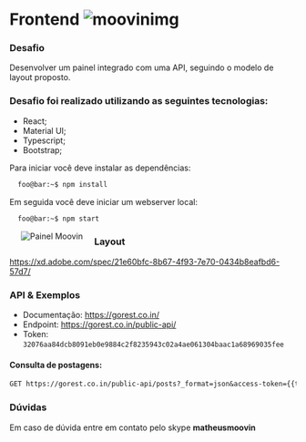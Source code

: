 # Frontend ![moovinimg](https://user-images.githubusercontent.com/21336683/141699297-a394ca32-475f-4677-8a62-32732e443881.png)

### Desafio

Desenvolver um painel integrado com uma API, seguindo o modelo de layout proposto.

### Desafio foi realizado utilizando as seguintes tecnologias:

* React;
* Material UI;
* Typescript;
* Bootstrap;



Para iniciar você deve instalar as dependências:
```zsh
  foo@bar:~$ npm install
```
Em seguida você deve iniciar um webserver local:
```zsh
  foo@bar:~$ npm start
```

<img align="left" src="https://user-images.githubusercontent.com/21336683/141699413-a5279999-0498-4b2a-972b-1176cd984340.gif" alt="Painel Moovin" title="Pesquisa" hspace="20"/>

### Layout

https://xd.adobe.com/spec/21e60bfc-8b67-4f93-7e70-0434b8eafbd6-57d7/

### API & Exemplos

- Documentação: https://gorest.co.in/
- Endpoint: https://gorest.co.in/public-api/
- Token: `32076aa84dcb8091eb0e9884c2f8235943c02a4ae061304baac1a68969035fee`

#### Consulta de postagens: 
```perl
GET https://gorest.co.in/public-api/posts?_format=json&access-token={{token}}&page={{page}}
```

### Dúvidas

Em caso de dúvida entre em contato pelo skype **matheusmoovin**


